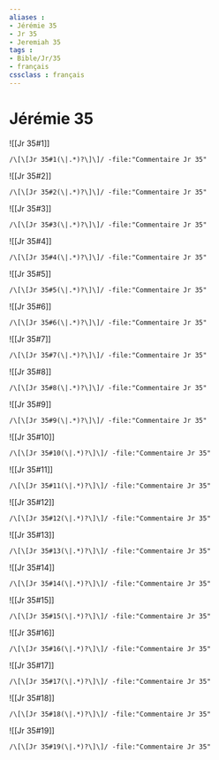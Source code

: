 ```yaml
---
aliases : 
- Jérémie 35
- Jr 35
- Jeremiah 35
tags : 
- Bible/Jr/35
- français
cssclass : français
---
```


# Jérémie 35

![[Jr 35#1]]

```query
/\[\[Jr 35#1(\|.*)?\]\]/ -file:"Commentaire Jr 35"
```

![[Jr 35#2]]

```query
/\[\[Jr 35#2(\|.*)?\]\]/ -file:"Commentaire Jr 35"
```

![[Jr 35#3]]

```query
/\[\[Jr 35#3(\|.*)?\]\]/ -file:"Commentaire Jr 35"
```

![[Jr 35#4]]

```query
/\[\[Jr 35#4(\|.*)?\]\]/ -file:"Commentaire Jr 35"
```

![[Jr 35#5]]

```query
/\[\[Jr 35#5(\|.*)?\]\]/ -file:"Commentaire Jr 35"
```

![[Jr 35#6]]

```query
/\[\[Jr 35#6(\|.*)?\]\]/ -file:"Commentaire Jr 35"
```

![[Jr 35#7]]

```query
/\[\[Jr 35#7(\|.*)?\]\]/ -file:"Commentaire Jr 35"
```

![[Jr 35#8]]

```query
/\[\[Jr 35#8(\|.*)?\]\]/ -file:"Commentaire Jr 35"
```

![[Jr 35#9]]

```query
/\[\[Jr 35#9(\|.*)?\]\]/ -file:"Commentaire Jr 35"
```

![[Jr 35#10]]

```query
/\[\[Jr 35#10(\|.*)?\]\]/ -file:"Commentaire Jr 35"
```

![[Jr 35#11]]

```query
/\[\[Jr 35#11(\|.*)?\]\]/ -file:"Commentaire Jr 35"
```

![[Jr 35#12]]

```query
/\[\[Jr 35#12(\|.*)?\]\]/ -file:"Commentaire Jr 35"
```

![[Jr 35#13]]

```query
/\[\[Jr 35#13(\|.*)?\]\]/ -file:"Commentaire Jr 35"
```

![[Jr 35#14]]

```query
/\[\[Jr 35#14(\|.*)?\]\]/ -file:"Commentaire Jr 35"
```

![[Jr 35#15]]

```query
/\[\[Jr 35#15(\|.*)?\]\]/ -file:"Commentaire Jr 35"
```

![[Jr 35#16]]

```query
/\[\[Jr 35#16(\|.*)?\]\]/ -file:"Commentaire Jr 35"
```

![[Jr 35#17]]

```query
/\[\[Jr 35#17(\|.*)?\]\]/ -file:"Commentaire Jr 35"
```

![[Jr 35#18]]

```query
/\[\[Jr 35#18(\|.*)?\]\]/ -file:"Commentaire Jr 35"
```

![[Jr 35#19]]

```query
/\[\[Jr 35#19(\|.*)?\]\]/ -file:"Commentaire Jr 35"
```

